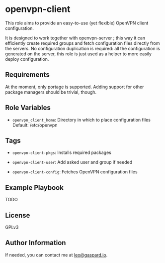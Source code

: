 openvpn-client
==============

This role aims to provide an easy-to-use (yet flexible) OpenVPN client configuration.

It is designed to work together with openvpn-server ; this way it can efficiently create required groups and
fetch configuration files directly from the servers. No configuration duplication is required: all the configuration
is generated on the server, this role is just used as a helper to more easily deploy configuration.

Requirements
------------

At the moment, only portage is supported. Adding support for other package managers should be trivial, though.

Role Variables
--------------

* `openvpn_client_home`: Directory in which to place configuration files
Default: /etc/openvpn

Tags
----

* `openvpn-client-pkgs`: Installs required packages

* `openvpn-client-user`: Add asked user and group if needed

* `openvpn-client-config`: Fetches OpenVPN configuration files

Example Playbook
----------------

TODO

License
-------

GPLv3

Author Information
------------------

If needed, you can contact me at <leo@gaspard.io>.
